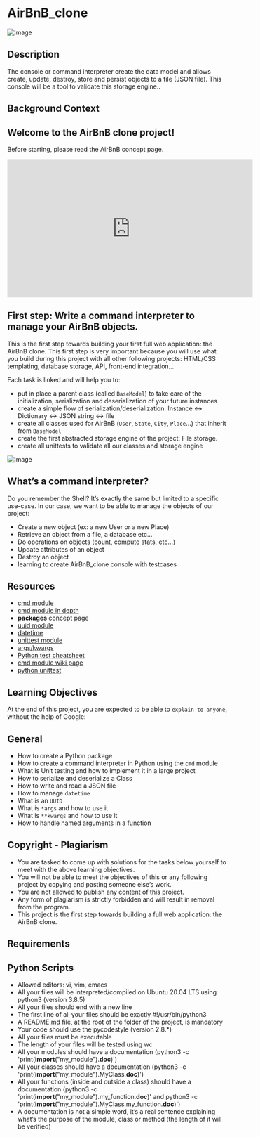 # AirBnB_clone
![image](https://user-images.githubusercontent.com/49359467/218249127-90128127-1092-43c4-a612-bf8caa5f597c.png)

## Description
The console or command interpreter create the data model and allows create, update, destroy, store and persist objects to a file (JSON file). This console will be a tool to validate this storage engine..

## Background Context

## Welcome to the AirBnB clone project!
Before starting, please read the AirBnB concept page.

<iframe width="560" height="315" src="https://www.youtube.com/embed/XRH_8w1DEGI" title="YouTube video player" frameborder="0" allow="accelerometer; autoplay; clipboard-write; encrypted-media; gyroscope; picture-in-picture; web-share" allowfullscreen></iframe>

## First step: Write a command interpreter to manage your AirBnB objects.
This is the first step towards building your first full web application: the AirBnB clone. This first step is very important because you will use what you build during this project with all other following projects: HTML/CSS templating, database storage, API, front-end integration…

Each task is linked and will help you to:

* put in place a parent class (called <code>BaseModel</code>) to take care of the initialization, serialization and deserialization of your future instances
* create a simple flow of serialization/deserialization: Instance <-> Dictionary <-> JSON string <-> file
* create all classes used for AirBnB (<code>User</code>, <code>State</code>, <code>City</code>, <code>Place</code>…) that inherit from <code>BaseModel</code>
* create the first abstracted storage engine of the project: File storage.
* create all unittests to validate all our classes and storage engine

![image](https://user-images.githubusercontent.com/49359467/218249008-ec46bfd0-7bff-4a77-8510-a6068dd3e60f.png) 

## What’s a command interpreter?
Do you remember the Shell? It’s exactly the same but limited to a specific use-case. In our case, we want to be able to manage the objects of our project:

* Create a new object (ex: a new User or a new Place)
* Retrieve an object from a file, a database etc…
* Do operations on objects (count, compute stats, etc…)
* Update attributes of an object
* Destroy an object
* learning to create AirBnB_clone console with testcases

## Resources
* <a href="https://intranet.alxswe.com/rltoken/8ecCwE6veBmm3Nppw4hz5A">cmd module</a>
* <a href="http://pymotw.com/2/cmd/">cmd module in depth</a>
* <b>packages</b> concept page
* <a href="https://docs.python.org/3.8/library/uuid.html">uuid module</a>
* <a href="https://docs.python.org/3.8/library/datetime.html">datetime</a>
* <a href="https://docs.python.org/3.8/library/unittest.html#module-unittest">unittest module</a>
* <a href="https://yasoob.me/2013/08/04/args-and-kwargs-in-python-explained/">args/kwargs</a>
* <a href="https://www.pythonsheets.com/notes/python-tests.html">Python test cheatsheet</a>
* <a href="https://wiki.python.org/moin/CmdModule">cmd module wiki page</a>
* <a href="https://realpython.com/python-testing/">python unittest</a>

## Learning Objectives
At the end of this project, you are expected to be able to <code>explain to anyone</code>, without the help of Google:

## General
* How to create a Python package
* How to create a command interpreter in Python using the <code>cmd</code> module
* What is Unit testing and how to implement it in a large project
* How to serialize and deserialize a Class
* How to write and read a JSON file
* How to manage <code>datetime</code>
* What is an <code>UUID</code>
* What is <code>*args</code> and how to use it
* What is <code>**kwargs</code> and how to use it
* How to handle named arguments in a function

## Copyright - Plagiarism
* You are tasked to come up with solutions for the tasks below yourself to meet with the above learning objectives.
* You will not be able to meet the objectives of this or any following project by copying and pasting someone else’s work.
* You are not allowed to publish any content of this project.
* Any form of plagiarism is strictly forbidden and will result in removal from the program.
* This project is the first step towards building a full web application: the AirBnB clone.

## Requirements

## Python Scripts
* Allowed editors: vi, vim, emacs
* All your files will be interpreted/compiled on Ubuntu 20.04 LTS using python3 (version 3.8.5)
* All your files should end with a new line
* The first line of all your files should be exactly #!/usr/bin/python3
* A README.md file, at the root of the folder of the project, is mandatory
* Your code should use the pycodestyle (version 2.8.*)
* All your files must be executable
* The length of your files will be tested using wc
* All your modules should have a documentation (python3 -c 'print(__import__("my_module").__doc__)')
* All your classes should have a documentation (python3 -c 'print(__import__("my_module").MyClass.__doc__)')
* All your functions (inside and outside a class) should have a documentation (python3 -c 'print(__import__("my_module").my_function.__doc__)' and python3 -c 'print(__import__("my_module").MyClass.my_function.__doc__)')
* A documentation is not a simple word, it’s a real sentence explaining what’s the purpose of the module, class or method (the length of it will be verified)
